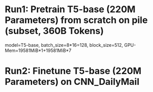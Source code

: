 # Run1: Pretrain T5-base (220M Parameters) from scratch on pile (subset, 360B Tokens)
model=T5-base, batch_size=8\*16=128, block_size=512, GPU-Mem=19581MiB\*1+19581MiB\*7

# Run2: Finetune T5-base (220M Parameters) on CNN_DailyMail
